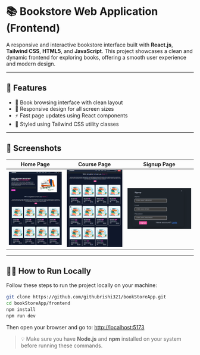 # 📚 Bookstore Web Application (Frontend)

A responsive and interactive bookstore interface built with **React.js**, **Tailwind CSS**, **HTML5**, and **JavaScript**. This project showcases a clean and dynamic frontend for exploring books, offering a smooth user experience and modern design.

---

## 🚀 Features

- 📘 Book browsing interface with clean layout
- 📱 Responsive design for all screen sizes
- ⚡ Fast page updates using React components
- 🎨 Styled using Tailwind CSS utility classes

---

## 📸 Screenshots

| Home Page | Course Page | Signup Page |
|-----------|-------------|-------------|
| ![Home](./screenshots/bookstore_homepage.png) | ![Course](./screenshots/bookstore_course.png) | ![Signup](./screenshots/bookstore_signup.png) |

---
## 🧑‍💻 How to Run Locally

Follow these steps to run the project locally on your machine:
```bash
git clone https://github.com/githubrishi321/bookStoreApp.git
cd bookStoreApp/frontend
npm install
npm run dev
```
Then open your browser and go to: [http://localhost:5173](http://localhost:5173)
> 💡 Make sure you have **Node.js** and **npm** installed on your system before running these commands.


